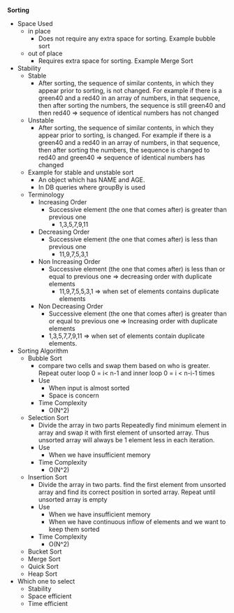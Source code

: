 **Sorting**

- Space Used
    - in place
        - Does not require any extra space for sorting. Example bubble sort
    - out of place
        - Requires extra space for sorting. Example Merge Sort
- Stability
    - Stable
        - After sorting, the sequence of similar contents, in which they appear prior to sorting, is not changed.
          For example if there is a green40 and a red40 in an array of numbers, in that sequence, then after sorting the
          numbers, the sequence is still green40 and then red40 => sequence of identical numbers has not changed
    - Unstable
        - After sorting, the sequence of similar contents, in which they appear prior to sorting, is changed.
          For example if there is a green40 and a red40 in an array of numbers, in that sequence, then after sorting the
          numbers, the sequence is changed to red40 and green40 => sequence of identical numbers has changed
    - Example for stable and unstable sort
        - An object which has NAME and AGE.
        - In DB queries where groupBy is used
    - Terminology
        - Increasing Order
            - Successive element (the one that comes after) is greater than previous one
                - 1,3,5,7,9,11
        - Decreasing Order
            - Successive element (the one that comes after) is less than previous one
                - 11,9,7,5,3,1
        - Non Increasing Order
            - Successive element (the one that comes after) is less than or equal to previous one
              => decreasing order with duplicate elements
                - 11,9,7,5,5,3,1 => when set of elements contains duplicate elements
        - Non Decreasing Order
            - Successive element (the one that comes after) is greater than or equal to previous one
              => Increasing order with duplicate elements
            - 1,3,5,7,7,9,11 => when set of elements contain duplicate elements.
- Sorting Algorithm
    - Bubble Sort
      - compare two cells and swap them based on who is greater. 
      Repeat outer loop 0 = i< n-1 and inner loop 0 = i < n-i-1 times
      - Use
        - When input is almost sorted
        - Space is concern
      - Time Complexity
        - O(N^2)
    - Selection Sort
      - Divide the array in two parts
      Repeatedly find minimum element in array and swap it with first element of unsorted array.
      Thus unsorted array will always be 1 element less in each iteration.
      - Use
        - When we have insufficient memory
      - Time Complexity
        - O(N^2)
    - Insertion Sort
      - Divide the array in two parts. 
      find the first element from unsorted array and find its correct position in sorted array.
      Repeat until unsorted array is empty
      - Use
        - When we have insufficient memory
        - When we have continuous inflow of elements and we want to keep them sorted
      - Time Complexity
          - O(N^2)
    - Bucket Sort
    - Merge Sort
    - Quick Sort
    - Heap Sort
- Which one to select
    - Stability
    - Space efficient
    - Time efficient